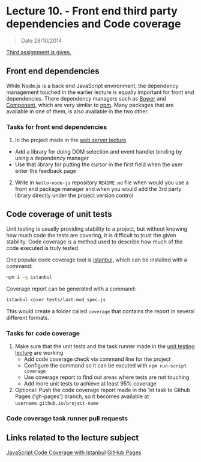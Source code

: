 # Lecture 10. - Front end third party dependencies and Code coverage

> Date 28/10/2014

[Third assignment is given.](../assignments/2014-10-28.md)

## Front end dependencies

While Node.js is a back end JavaScript environment, the dependency management touched in the earlier
lecture is equally important for front end dependencies. There dependency managers such as
[Bower][] and [Component][], which are very similar to [npm][]. Many packages that are available
in one of them, is also available in the two other.

### Tasks for front end dependencies

1. In the project made in the [web server lecture](2014-09-23.md "HTTP, Connect, Express")
  - Add a library for doing DOM selection and event handler binding by using a dependency manager
  - Use that library for putting the cursor in the first field when the user enter the feedback page
2. Write in `hello-node-js` repository `README.md` file when would you use a front end package manager
   and when you would add the 3rd party library directly under the project version control

## Code coverage of unit tests

Unit testing is usually providing stability to a project, but without knowing how much
code the tests are covering, it is difficult to trust the given stability.
Code coverage is a method used to describe how much of the code executed is truly tested.

One popular code coverage tool is [istanbul][], which can be installed with a command:

```sh
npm i -g istanbul
```

Coverage report can be generated with a command:

```sh
istanbul cover tests/last-mod_spec.js
```

This would create a folder called `coverage` that contains the report in several different formats.


### Tasks for code coverage

1. Make sure that the unit tests and the task runner made in the
   [unit testing lecture](2014-10-07.md "Unit testing, Jasmine, PhantomJS") are working
   - Add code coverage check via command line for the project
   - Configure the command so it can be excuted with `npm run-script coverage`
   - Use coverage report to find out areas where tests are not touching
   - Add more unit tests to achieve at least 95% coverage
2. Optional: Push the code coverage report made in the 1st task to Github Pages ('gh-pages')
    branch, so it becomes available at `username.github.io/project-name`


### Code coverage task runner pull requests



## Links related to the lecture subject

[JavaScript Code Coverage with Istanbul](http://ariya.ofilabs.com/2012/12/javascript-code-coverage-with-istanbul.html "JavaScript Code Coverage with Istanbul")
[GitHub Pages](https://pages.github.com/ "Websites for you and your projects")

[Bower]: http://bower.io/ "A package manager for the web"
[Component]: https://github.com/componentjs/component "Component is a vertically integrated frontend solution, handling everything from package management to the build process, handling everything including HTML, JS, CSS, images, and fonts"
[istanbul]: http://gotwarlost.github.io/istanbul/ "istanbul: A Javascript code coverage tool written in JS"
[npm]: http://npmjs.org "Node Packaged Modules"
